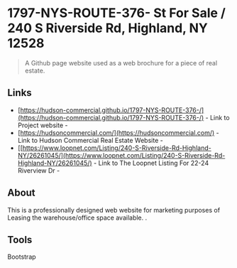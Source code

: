  
# 1797-NYS-ROUTE-376- St For Sale / 240 S Riverside Rd, Highland, NY 12528
> A Github page website used as a web brochure for a piece of real estate.

## Links

- [https://hudson-commercial.github.io/1797-NYS-ROUTE-376-/](https://hudson-commercial.github.io/1797-NYS-ROUTE-376-/) - Link to Project website - 
- [https://hudsoncommercial.com/](https://hudsoncommercial.com/) - Link to Hudson Commercial Real Estate Website - 
- [[https://www.loopnet.com/Listing/240-S-Riverside-Rd-Highland-NY/26261045/](https://www.loopnet.com/Listing/240-S-Riverside-Rd-Highland-NY/26261045/) - Link to The Loopnet Listing For 22-24 Riverview Dr - 


## About

This is a professionally designed web website for marketing purposes of Leasing the warehouse/office space available.
.

## Tools

Bootstrap
